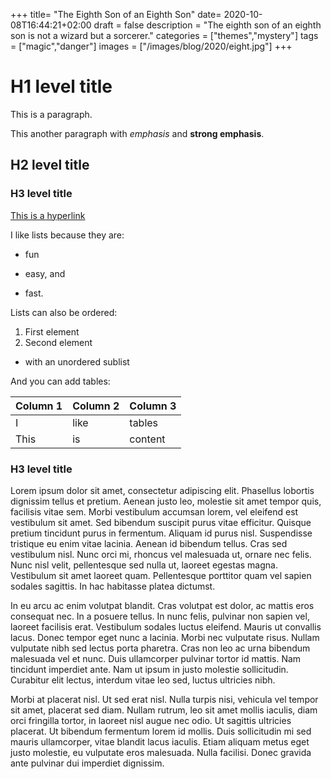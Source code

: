 +++
title= "The Eighth Son of an Eighth Son"
date= 2020-10-08T16:44:21+02:00
draft = false
description = "The eighth son of an eighth son is not a wizard but a sorcerer."
categories = ["themes","mystery"]
tags = ["magic","danger"]
images = ["/images/blog/2020/eight.jpg"]
+++

# H1 level title

This is a paragraph.

This another paragraph with *emphasis* and **strong emphasis**.

## H2 level title

### H3 level title

[This is a hyperlink](http://www.google.com/)

I like lists because they are:

- fun
+ easy, and
* fast.

Lists can also be ordered:

1. First element
2. Second element
  - with an unordered sublist

And you can add tables:

| Column 1 | Column 2 | Column 3 |
| -------- | -------- | -------- |
| I        | like     | tables   |
| This     | is       | content  |

### H3 level title

 Lorem ipsum dolor sit amet, consectetur adipiscing elit. Phasellus lobortis dignissim tellus et pretium. Aenean justo leo, molestie sit amet tempor quis, facilisis vitae sem. Morbi vestibulum accumsan lorem, vel eleifend est vestibulum sit amet. Sed bibendum suscipit purus vitae efficitur. Quisque pretium tincidunt purus in fermentum. Aliquam id purus nisl. Suspendisse tristique eu enim vitae lacinia. Aenean id bibendum tellus. Cras sed vestibulum nisl. Nunc orci mi, rhoncus vel malesuada ut, ornare nec felis. Nunc nisl velit, pellentesque sed nulla ut, laoreet egestas magna. Vestibulum sit amet laoreet quam. Pellentesque porttitor quam vel sapien sodales sagittis. In hac habitasse platea dictumst.

In eu arcu ac enim volutpat blandit. Cras volutpat est dolor, ac mattis eros consequat nec. In a posuere tellus. In nunc felis, pulvinar non sapien vel, laoreet facilisis erat. Vestibulum sodales luctus eleifend. Mauris ut convallis lacus. Donec tempor eget nunc a lacinia. Morbi nec vulputate risus. Nullam vulputate nibh sed lectus porta pharetra. Cras non leo ac urna bibendum malesuada vel et nunc. Duis ullamcorper pulvinar tortor id mattis. Nam tincidunt imperdiet ante. Nam ut ipsum in justo molestie sollicitudin. Curabitur elit lectus, interdum vitae leo sed, luctus ultricies nibh.

Morbi at placerat nisl. Ut sed erat nisl. Nulla turpis nisi, vehicula vel tempor sit amet, placerat sed diam. Nullam rutrum, leo sit amet mollis iaculis, diam orci fringilla tortor, in laoreet nisl augue nec odio. Ut sagittis ultricies placerat. Ut bibendum fermentum lorem id mollis. Duis sollicitudin mi sed mauris ullamcorper, vitae blandit lacus iaculis. Etiam aliquam metus eget justo molestie, eu vulputate eros malesuada. Nulla facilisi. Donec gravida ante pulvinar dui imperdiet dignissim. 